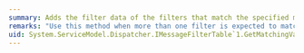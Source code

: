 ```yaml
---
summary: Adds the filter data of the filters that match the specified message or buffered message to a collection.
remarks: "Use this method when more than one filter is expected to match and only the matching filter data is required. These methods return a boolean that indicates whether matching filters were found and put any matching filter data into a collection.  \n  \n Note that the collection that contains the filter data is not cleared before the results are added. This allows you to accumulate all matches across multiple filter tables into a single collection.  \n  \n Use <xref:System.ServiceModel.Dispatcher.IMessageFilterTable%601.GetMatchingValues%2A> if the contents of the message body do not require examination. Use <xref:System.ServiceModel.Dispatcher.IMessageFilterTable%601.GetMatchingValues%2A> if the contents of the message body requires examination."
uid: System.ServiceModel.Dispatcher.IMessageFilterTable`1.GetMatchingValues*
---
```

